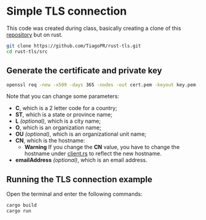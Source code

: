 # Simple TLS connection

This code was created during class, basically creating a clone of this [repository](https://github.com/arthurazs/python-tls/tree/master) but on rust.


```bash
git clone https://github.com/TiagoPR/rust-tls.git
cd rust-tls/src
```

## Generate the certificate and private key

```bash
openssl req -new -x509 -days 365 -nodes -out cert.pem -keyout key.pem -subj "/C=BR/ST=Rio de Janeiro/L=Niteroi/O=UFF/OU=Midiacom/CN=example.org/"
```

Note that you can change some parameters:

- **C**, which is a 2 letter code for a country;
- **ST**, which is a state or province name;
- **L** *(optional)*, which is a city name;
- **O**, which is an organization name;
- **OU** *(optional)*, which is an organizational unit name;
- **CN**, which is the hostname:
  - **Warning** If you change the **CN** value, you have to change the hostname under [client.rs](src/client.rs) to reflect the new hostname.
- **emailAddress** *(optional)*, which is an email address.

## Running the TLS connection example

Open the terminal and enter the following commands:

```bash
cargo build
cargo run
```
